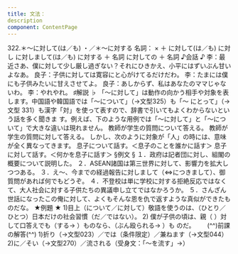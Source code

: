 ```yaml
---
title: 文法：
description
component: ContentPage
---
```



322.＊～に対して(は／も) ・／＊～に対する
名詞： × ＋ に対して(は／も)
に対し に対しまして(は／も)
に対する ＋ 名詞 に対しての ＋ 名詞
♪会話 ♪
李：最近さあ、僕に対して少し厳し過ぎない？それにひきかえ、小平にはずいぶん甘いよなあ。 良子：子供に対しては寛容にと心がけてるだけだわ。
李：たまには僕にも子供みたいに甘えさせてよ。
良子：あしからず、私はあなたのママじゃないわ。
李：やれやれ。
♯解説 ♭
「～に対して」は動作の向かう相手や対象を表します。中国語や韓国語では「～について」（→文型325）も「～ にとって」（→文型 331）も漢字「対」を使って表すので、辞書で引いてもよくわからないという話を多く聞きま す。例えば、下のような用例では「～に対して」と「～について」で大きな違いは現れません。
教師が学生の質問について答える。
教師が学生の質問に対して答える。
しかし、次のように対象が「人」の時には、意味が全く異なってきます。 息子について話す。＜息子のことを誰かに話す＞ 息子に対して話す。＜何かを息子に話す＞
§例文 §
１．政府は記者団に対し、組閣の概要について説明した。
２．ASEAN諸国は第三世界に対して、影響力を拡大しつつある。
３．え～、今までの経過報告に対しまして（⇔につきまして）、御質問があれば何でもどうぞ。
４．不登校は単に学校に対する拒絶反応ではなくて、大人社会に対する子供たちの異議申し立てではなかろうか。
５．さんざん世話になったこの俺に対して、よくもそんな恩を仇で返すような真似ができたものだな。
★例題 ★
1)目上（について／に対して）敬語を使うのは、（ひとり／ひとつ）日本だけの社会習慣（だ／ではない）。
2) 僕が子供の頃は、親（ ）対して口答えでも（する→ ）ものなら、（ぶん殴られる→ ）も
のだ。      
(^^)前課の解答(^^)
1)折り（→文型023）／では（条件限定）／兼ねます（→文型044）
2)に／そい（→文型270）／流される（受身文：「～を流す」→）
